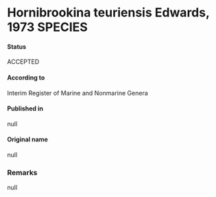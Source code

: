 Hornibrookina teuriensis Edwards, 1973 SPECIES
=======

#### Status
ACCEPTED

#### According to
Interim Register of Marine and Nonmarine Genera

#### Published in
null

#### Original name
null

### Remarks
null